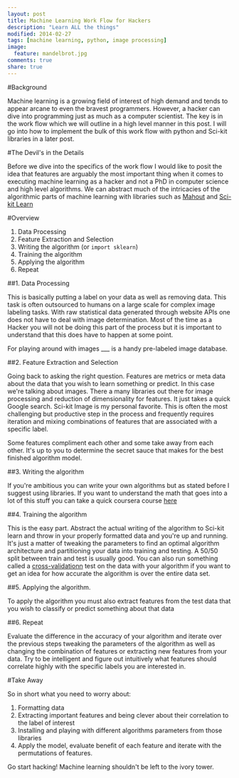```yaml
---
layout: post
title: Machine Learning Work Flow for Hackers
description: "Learn ALL the things"
modified: 2014-02-27
tags: [machine learning, python, image processing]
image:
  feature: mandelbrot.jpg
comments: true
share: true
---
```


#Background

Machine learning is a growing field of interest of high demand and tends to appear arcane to even the bravest programmers. However, a hacker can dive into programming just as much as a computer scientist. The key is in the work flow which we will outline in a high level manner in this post. I will go into how to implement the bulk of this work flow with python and Sci-kit libraries in a later post.

#The Devil's in the Details

Before we dive into the specifics of the work flow I would like to posit the idea that features are arguably the most important thing when it comes to executing machine learning as a hacker and not a PhD in computer science and high level algorithms. We can abstract much of the intricacies of the algorithmic parts of machine learning with libraries such as [Mahout](https://mahout.apache.org/) and [Sci-kit Learn](http://scikit-learn.org/)

#Overview

1. Data Processing
2. Feature Extraction and Selection
3. Writing the algorithm (or `import sklearn`)
4. Training the algorithm
5. Applying the algorithm
6. Repeat

##1. Data Processing

This is basically putting a label on your data as well as removing data. This task is often outsourced to humans on a large scale for complex image labeling tasks. With raw statistical data generated through website APIs one does not have to deal with image determination. Most of the time as a Hacker you will not be doing this part of the process but it is important to understand that this does have to happen at some point.

For playing around with images ___ is a handy pre-labeled image database.

##2. Feature Extraction and Selection

Going back to asking the right question. Features are metrics or meta data about the data that you wish to learn something or predict. In this case we're talking about images. There a many libraries out there for image processing and reduction of dimensionality for features. It just takes a quick Google search. Sci-kit Image is my personal favorite. This is often the most challenging but productive step in the process and frequently requires iteration and mixing combinations of features that are associated with a specific label.

Some features compliment each other and some take away from each other. It's up to you to determine the secret sauce that makes for the best finished algorithm model. 

##3. Writing the algorithm

If you're ambitious you can write your own algorithms but as stated before I suggest using libraries. If you want to understand the math that goes into a lot of this stuff you can take a quick coursera course [here](https://class.coursera.org/ml-003/lecture/preview) 

##4. Training the algorithm

This is the easy part. Abstract the actual writing of the algorithm to Sci-kit learn and throw in your properly formatted data and you're up and running. It's just a matter of tweaking the parameters to find an optimal algorithm architecture and partitioning your data into training and testing. A 50/50 split between train and test is usually good. You can also run something called a [cross-validationn](http://en.wikipedia.org/wiki/Cross-validation_(statistics)) test on the data with your algorithm if you want to get an idea for how accurate the algorithm is over the entire data set.

##5. Applying the algorithm.

To apply the algorithm you must also extract features from the test data that you wish to classify or predict something about that data 

##6. Repeat

Evaluate the difference in the accuracy of your algorithm and iterate over the previous steps tweaking the parameters of the algorithm as well as changing the combination of features or extracting new features from your data. Try to be intelligent and figure out intuitively what features should correlate highly with the specific labels you are interested in. 

#Take Away

So in short what you need to worry about:

1. Formatting data
2. Extracting important features and being clever about their correlation to the label of interest
3. Installing and playing with different algorithms parameters from those libraries
4. Apply the model, evaluate benefit of each feature and iterate with the permutations of features.

Go start hacking! Machine learning shouldn't be left to the ivory tower.


